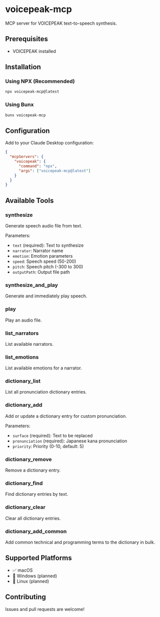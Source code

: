 # voicepeak-mcp

MCP server for VOICEPEAK text-to-speech synthesis.

## Prerequisites

- VOICEPEAK installed

## Installation

### Using NPX (Recommended)
```bash
npx voicepeak-mcp@latest
```

### Using Bunx
```bash
bunx voicepeak-mcp
```

## Configuration

Add to your Claude Desktop configuration:

```json
{
  "mcpServers": {
    "voicepeak": {
      "command": "npx",
      "args": ["voicepeak-mcp@latest"]
    }
  }
}
```

## Available Tools

### synthesize
Generate speech audio file from text.

Parameters:
- `text` (required): Text to synthesize
- `narrator`: Narrator name
- `emotion`: Emotion parameters
- `speed`: Speech speed (50-200)
- `pitch`: Speech pitch (-300 to 300)
- `outputPath`: Output file path

### synthesize_and_play
Generate and immediately play speech.

### play
Play an audio file.

### list_narrators
List available narrators.

### list_emotions
List available emotions for a narrator.

### dictionary_list
List all pronunciation dictionary entries.

### dictionary_add
Add or update a dictionary entry for custom pronunciation.

Parameters:
- `surface` (required): Text to be replaced
- `pronunciation` (required): Japanese kana pronunciation
- `priority`: Priority (0-10, default: 5)

### dictionary_remove
Remove a dictionary entry.

### dictionary_find
Find dictionary entries by text.

### dictionary_clear
Clear all dictionary entries.

### dictionary_add_common
Add common technical and programming terms to the dictionary in bulk.

## Supported Platforms

- ✅ macOS
- 🚧 Windows (planned)
- 🚧 Linux (planned)

## Contributing

Issues and pull requests are welcome!
